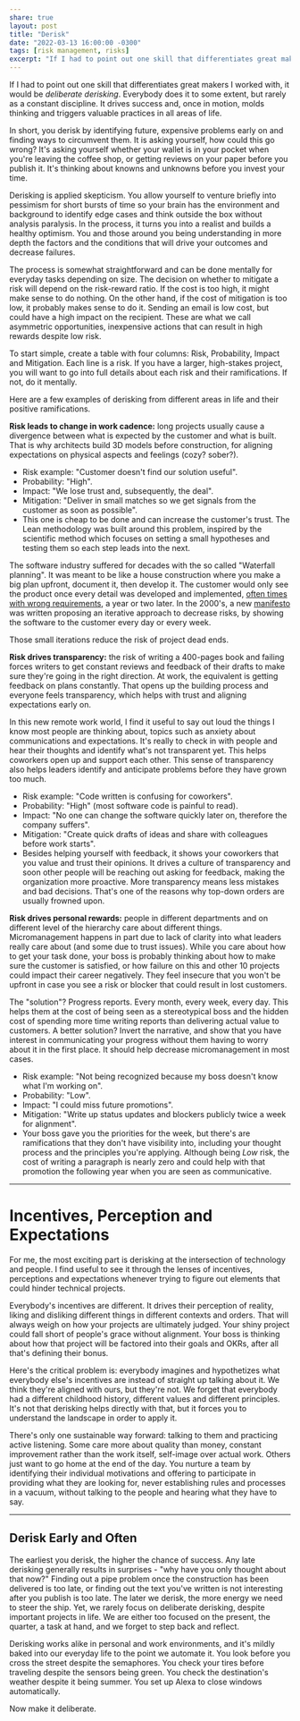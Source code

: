 ```yaml
---
share: true
layout: post
title: "Derisk"
date: "2022-03-13 16:00:00 -0300"
tags: [risk management, risks]
excerpt: "If I had to point out one skill that differentiates great makers, professionals and executives I worked with, it would be _deliberate derisking_. Everybody does it to some extent, but rarely as a constant discipline. It drives success and, once in motion, molds thinking and triggers valuable practices in all areas of life."
---
```



If I had to point out one skill that differentiates great makers I worked with, it would be _deliberate derisking_. Everybody does it to some extent, but rarely as a constant discipline. It drives success and, once in motion, molds thinking and triggers valuable practices in all areas of life.

In short, you derisk by identifying future, expensive problems early on and finding ways to circumvent them. It is asking yourself, how could this go wrong? It's asking yourself whether your wallet is in your pocket when you're leaving the coffee shop, or getting reviews on your paper before you publish it. It's thinking about knowns and unknowns before you invest your time. 

Derisking is applied skepticism. You allow yourself to venture briefly into pessimism for short bursts of time so your brain has the environment and background to identify edge cases and think outside the box without analysis paralysis. In the process, it turns you into a realist and builds a healthy optimism. You and those around you being understanding in more depth the factors and the conditions that will drive your outcomes and decrease failures.

The process is somewhat straightforward and can be done mentally for everyday tasks depending on size. The decision on whether to mitigate a risk will depend on the risk-reward ratio. If the cost is too high, it might make sense to do nothing. On the other hand, if the cost of mitigation is too low, it probably makes sense to do it. Sending an email is low cost, but could have a high impact on the recipient. These are what we call asymmetric opportunities, inexpensive actions that can result in high rewards despite low risk.

To start simple, create a table with four columns: Risk, Probability, Impact and Mitigation. Each line is a risk. If you have a larger, high-stakes project, you will want to go into full details about each risk and their ramifications. If not, do it mentally.

Here are a few examples of derisking from different areas in life and their positive ramifications.

**Risk leads to change in work cadence:** long projects usually cause a divergence between what is expected by the customer and what is built. That is why architects build 3D models before construction, for aligning expectations on physical aspects and feelings (cozy? sober?).

- Risk example: "Customer doesn't find our solution useful".
- Probability: "High".
- Impact: "We lose trust and, subsequently, the deal".
- Mitigation: "Deliver in small matches so we get signals from the customer as soon as possible". 
- This one is cheap to be done and can increase the customer's trust. The Lean methodology was built around this problem, inspired by the scientific method which focuses on setting a small hypotheses and testing them so each step leads into the next.

The software industry suffered for decades with the so called "Waterfall planning". It was meant to be like a house construction where you make a big plan upfront, document it, then develop it. The customer would only see the product once every detail was developed and implemented, [often times with wrong requirements](https://en.wikipedia.org/wiki/Virtual_Case_File), a year or two later. In the 2000's, a new [manifesto](agilemanifesto.com) was written proposing an iterative approach to decrease risks, by showing the software to the customer every day or every week.

Those small iterations reduce the risk of project dead ends.

**Risk drives transparency:** the risk of writing a 400-pages book and failing forces writers to get constant reviews and feedback of their drafts to make sure they're going in the right direction. At work, the equivalent is getting feedback on plans constantly. That opens up the building process and everyone feels transparency, which helps with trust and aligning expectations early on.

In this new remote work world, I find it useful to say out loud the things I know most people are thinking about, topics such as anxiety about communications and expectations. It's really to check in with people and hear their thoughts and identify what's not transparent yet. This helps coworkers open up and support each other. This sense of transparency also helps leaders identify and anticipate problems before they have grown too much.

- Risk example: "Code written is confusing for coworkers".
- Probability: "High" (most software code is painful to read).
- Impact: "No one can change the software quickly later on, therefore the company suffers".
- Mitigation: "Create quick drafts of ideas and share with colleagues before work starts".
- Besides helping yourself with feedback, it shows your coworkers that you value and trust their opinions. It drives a culture of transparency and soon other people will be reaching out asking for feedback, making the organization more proactive. More transparency means less mistakes and bad decisions. That's one of the reasons why top-down orders are usually frowned upon.

**Risk drives personal rewards:** people in different departments and on different level of the hierarchy care about different things. Micromanagement happens in part due to lack of clarity into what leaders really care about (and some due to trust issues). While you care about how to get your task done, your boss is probably thinking about how to make sure the customer is satisfied, or how failure on this and other 10 projects could impact their career negatively. They feel insecure that you won't be upfront in case you see a risk or blocker that could result in lost customers.

The "solution"? Progress reports. Every month, every week, every day. This helps them at the cost of being seen as a stereotypical boss and the hidden cost of spending more time writing reports than delivering actual value to customers. A better solution? Invert the narrative, and show that you have interest in communicating your progress without them having to worry about it in the first place. It should help decrease micromanagement in most cases.

- Risk example: "Not being recognized because my boss doesn't know what I'm working on".
- Probability: "Low".
- Impact: "I could miss future promotions".
- Mitigation: "Write up status updates and blockers publicly twice a week for alignment".
- Your boss gave you the priorities for the week, but there's are ramifications that they don't have visibility into, including your thought process and the principles you're applying. Although being _Low_ risk, the cost of writing a paragraph is nearly zero and could help with that promotion the following year when you are seen as communicative.

***

# Incentives, Perception and Expectations

For me, the most exciting part is derisking at the intersection of technology and people. I find useful to see it through the lenses of incentives, perceptions and expectations whenever trying to figure out elements that could hinder technical projects.

Everybody's incentives are different. It drives their perception of reality, liking and disliking different things in different contexts and orders. That will always weigh on how your projects are ultimately judged. Your shiny project could fall short of people's grace without alignment. Your boss is thinking about how that project will be factored into their goals and OKRs, after all that's defining their bonus. 

Here's the critical problem is: everybody imagines and hypothetizes what everybody else's incentives are instead of straight up talking about it. We think they're aligned with ours, but they're not. We forget that everybody had a different childhood history, different values and different principles. It's not that derisking helps directly with that, but it forces you to understand the landscape in order to apply it.

There's only one sustainable way forward: talking to them and practicing active listening. Some care more about quality than money, constant improvement rather than the work itself, self-image over actual work. Others just want to go home at the end of the day. You nurture a team by identifying their individual motivations and offering to participate in providing what they are looking for, never establishing rules and processes in a vacuum, without talking to the people and hearing what they have to say.

***

## Derisk Early and Often

The earliest you derisk, the higher the chance of success. Any late derisking generally results in surprises - "why have you only thought about that now?" Finding out a pipe problem once the construction has been delivered is too late, or finding out the text you've written is not interesting after you publish is too late. The later we derisk, the more energy we need to steer the ship. Yet, we rarely focus on deliberate derisking, despite important projects in life. We are either too focused on the present, the quarter, a task at hand, and we forget to step back and reflect.

Derisking works alike in personal and work environments, and it's mildly baked into our everyday life to the point we automate it. You look before you cross the street despite the semaphores. You check your tires before traveling despite the sensors being green. You check the destination's weather despite it being summer. You set up Alexa to close windows automatically.

Now make it deliberate.